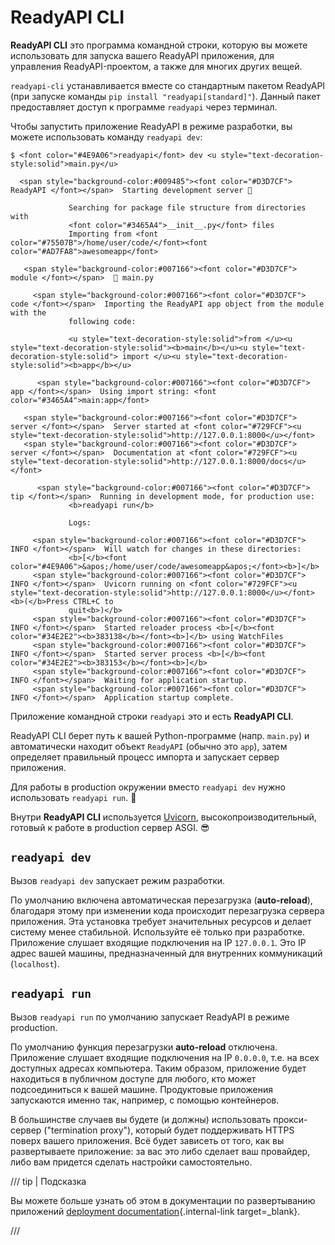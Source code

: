 # ReadyAPI CLI

**ReadyAPI CLI** это программа командной строки, которую вы можете использовать для запуска вашего ReadyAPI приложения, для управления ReadyAPI-проектом, а также для многих других вещей.

`readyapi-cli` устанавливается вместе со стандартным пакетом ReadyAPI (при запуске команды `pip install "readyapi[standard]"`). Данный пакет предоставляет доступ к программе `readyapi` через терминал.

Чтобы запустить приложение ReadyAPI в режиме разработки, вы можете использовать команду `readyapi dev`:

<div class="termy">

```console
$ <font color="#4E9A06">readyapi</font> dev <u style="text-decoration-style:solid">main.py</u>

  <span style="background-color:#009485"><font color="#D3D7CF"> ReadyAPI </font></span>  Starting development server 🚀

             Searching for package file structure from directories with
             <font color="#3465A4">__init__.py</font> files
             Importing from <font color="#75507B">/home/user/code/</font><font color="#AD7FA8">awesomeapp</font>

   <span style="background-color:#007166"><font color="#D3D7CF"> module </font></span>  🐍 main.py

     <span style="background-color:#007166"><font color="#D3D7CF"> code </font></span>  Importing the ReadyAPI app object from the module with the
             following code:

             <u style="text-decoration-style:solid">from </u><u style="text-decoration-style:solid"><b>main</b></u><u style="text-decoration-style:solid"> import </u><u style="text-decoration-style:solid"><b>app</b></u>

      <span style="background-color:#007166"><font color="#D3D7CF"> app </font></span>  Using import string: <font color="#3465A4">main:app</font>

   <span style="background-color:#007166"><font color="#D3D7CF"> server </font></span>  Server started at <font color="#729FCF"><u style="text-decoration-style:solid">http://127.0.0.1:8000</u></font>
   <span style="background-color:#007166"><font color="#D3D7CF"> server </font></span>  Documentation at <font color="#729FCF"><u style="text-decoration-style:solid">http://127.0.0.1:8000/docs</u></font>

      <span style="background-color:#007166"><font color="#D3D7CF"> tip </font></span>  Running in development mode, for production use:
             <b>readyapi run</b>

             Logs:

     <span style="background-color:#007166"><font color="#D3D7CF"> INFO </font></span>  Will watch for changes in these directories:
             <b>[</b><font color="#4E9A06">&apos;/home/user/code/awesomeapp&apos;</font><b>]</b>
     <span style="background-color:#007166"><font color="#D3D7CF"> INFO </font></span>  Uvicorn running on <font color="#729FCF"><u style="text-decoration-style:solid">http://127.0.0.1:8000</u></font> <b>(</b>Press CTRL+C to
             quit<b>)</b>
     <span style="background-color:#007166"><font color="#D3D7CF"> INFO </font></span>  Started reloader process <b>[</b><font color="#34E2E2"><b>383138</b></font><b>]</b> using WatchFiles
     <span style="background-color:#007166"><font color="#D3D7CF"> INFO </font></span>  Started server process <b>[</b><font color="#34E2E2"><b>383153</b></font><b>]</b>
     <span style="background-color:#007166"><font color="#D3D7CF"> INFO </font></span>  Waiting for application startup.
     <span style="background-color:#007166"><font color="#D3D7CF"> INFO </font></span>  Application startup complete.
```

</div>

Приложение командной строки `readyapi` это и есть **ReadyAPI CLI**.

ReadyAPI CLI берет путь к вашей Python-программе (напр. `main.py`) и автоматически находит объект `ReadyAPI` (обычно это `app`), затем определяет правильный процесс импорта и запускает сервер приложения.

Для работы в production окружении вместо `readyapi dev` нужно использовать `readyapi run`. 🚀

Внутри **ReadyAPI CLI** используется <a href="https://www.uvicorn.org" class="external-link" target="_blank">Uvicorn</a>, высокопроизводительный, готовый к работе в production сервер ASGI. 😎

## `readyapi dev`

Вызов `readyapi dev` запускает режим разработки.

По умолчанию включена автоматическая перезагрузка (**auto-reload**), благодаря этому при изменении кода происходит перезагрузка сервера приложения. Эта установка требует значительных ресурсов и делает систему менее стабильной. Используйте её только при разработке. Приложение слушает входящие подключения на IP `127.0.0.1`. Это IP адрес вашей машины, предназначенный для внутренних коммуникаций (`localhost`).

## `readyapi run`

Вызов `readyapi run` по умолчанию запускает ReadyAPI в режиме production.

По умолчанию функция перезагрузки **auto-reload** отключена. Приложение слушает входящие подключения на IP `0.0.0.0`, т.е. на всех доступных адресах компьютера. Таким образом, приложение будет находиться в публичном доступе для любого, кто может подсоединиться к вашей машине. Продуктовые приложения запускаются именно так, например, с помощью контейнеров.

В большинстве случаев вы будете (и должны) использовать прокси-сервер ("termination proxy"), который будет поддерживать HTTPS поверх вашего приложения. Всё будет зависеть от того, как вы развертываете приложение: за вас это либо сделает ваш провайдер, либо вам придется сделать настройки самостоятельно.

/// tip | Подсказка

Вы можете больше узнать об этом в документации по развертыванию приложений [deployment documentation](deployment/index.md){.internal-link target=_blank}.

///
